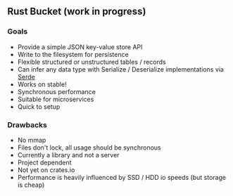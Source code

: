 ## Rust Bucket (work in progress)

### Goals
* Provide a simple JSON key-value store API
* Write to the filesystem for persistence
* Flexible structured or unstructured tables / records
* Can infer any data type with Serialize / Deserialize implementations via [Serde](https://github.com/serde-rs/serde)
* Works on stable!
* Synchronous performance
* Suitable for microservices
* Quick to setup

### Drawbacks
* No mmap
* Files don't lock, all usage should be synchronous
* Currently a library and not a server
* Project dependent
* Not yet on crates.io
* Performance is heavily influenced by SSD / HDD io speeds (but storage is cheap)
